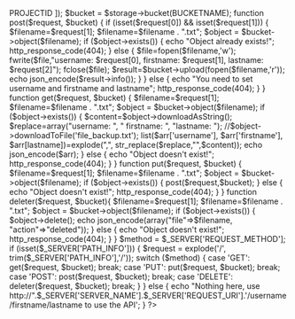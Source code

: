 <?php
#documentation - http://googlecloudplatform.github.io/google-cloud-php/#/docs/v0.22.0/storage/storageobject?method=delete
require 'vendor/autoload.php';
use Google\Cloud\Storage\StorageClient;
define ("PROJECTID",'');
define ("BUCKETNAME",'');
putenv('GOOGLE_APPLICATION_CREDENTIALS=cred.json');
$storage = new StorageClient([ 'projectId' => PROJECTID ]);
$bucket = $storage->bucket(BUCKETNAME);
function post($request, $bucket) {
  if (isset($request[0]) && isset($request[1])) {
    $filename=$request[1];
	$filename=$filename . ".txt";
    $object = $bucket->object($filename);
    if ($object->exists()) {
      echo "Object already exists!";
      http_response_code(404);
    }
    else { 
      $file=fopen($filename,'w');
      fwrite($file,"username: $request[0], firstname: $request[1], lastname: $request[2]");
      fclose($file);
      $result=$bucket->upload(fopen($filename,'r'));
      echo json_encode($result->info());
    }
  }
  else {
    echo "You need to set username and firstname and lastname";
    http_response_code(404);
  } 
}
function get($request, $bucket) {
  $filename=$request[1];
  $filename=$filename . ".txt";
  $object = $bucket->object($filename);
  if ($object->exists()) {
    $content=$object->downloadAsString();
    $replace=array("username: ", " firstname: ", "lastname: ");
  //$object->downloadToFile('file_backup.txt');
    list($arr['username'], $arr['firstname'], $arr[lastname])=explode(",", str_replace($replace,"",$content));
    echo json_encode($arr); 
  }
  else {
    echo "Object doesn't exist!";
    http_response_code(404);
  }
}
function put($request, $bucket) {
    $filename=$request[1];
	$filename=$filename . ".txt";
  $object = $bucket->object($filename);
  if ($object->exists()) {
    post($request,$bucket);
  }  
  else { 
    echo "Object doesn't exist!";
    http_response_code(404);
  }
}
function deleter($request, $bucket){
    $filename=$request[1];
	$filename=$filename . ".txt";
  $object = $bucket->object($filename);
  if ($object->exists()) {
    $object->delete();
    echo json_encode(array("file"=>$filename, "action"=>"deleted"));
  }
  else {
    echo "Object doesn't exist!";
    http_response_code(404);
  }
}
$method = $_SERVER['REQUEST_METHOD'];
if (isset($_SERVER['PATH_INFO'])) {
  $request = explode('/', trim($_SERVER['PATH_INFO'],'/'));
  switch ($method) {
    case 'GET':
      get($request, $bucket); break;
    case 'PUT':
      put($request, $bucket); break;
    case 'POST':
      post($request, $bucket); break;
    case 'DELETE':
      deleter($request, $bucket); break;
  }
}
else {
  echo "Nothing here, use http://".$_SERVER['SERVER_NAME'].$_SERVER['REQUEST_URI'].'/username/firstname/lastname to use the API';
}
?>